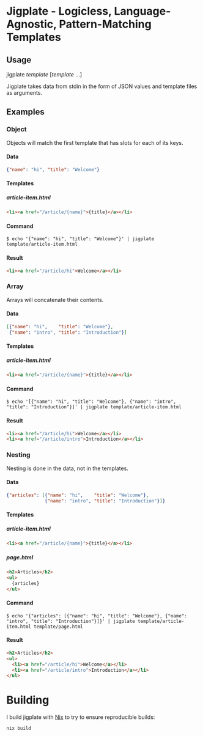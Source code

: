 # Jigplate - Logicless, Language-Agnostic, Pattern-Matching Templates

## Usage

jigplate *template* [*template* ...]

Jigplate takes data from stdin in the form of JSON values and template files as arguments.

## Examples

### Object

Objects will match the first template that has slots for each of its keys.

#### Data

```JSON
{"name": "hi", "title": "Welcome"}
```

#### Templates

##### article-item.html

```HTML
<li><a href="/article/{name}">{title}</a></li>
```

#### Command

```ShellSession
$ echo '{"name": "hi", "title": "Welcome"}' | jigplate template/article-item.html
```

#### Result

```HTML
<li><a href="/article/hi">Welcome</a></li>
```

### Array

Arrays will concatenate their contents.

#### Data

```JSON
[{"name": "hi",    "title": "Welcome"},
 {"name": "intro", "title": "Introduction"}]
```

#### Templates

##### article-item.html

```HTML
<li><a href="/article/{name}">{title}</a></li>
```

#### Command

```ShellSession
$ echo '[{"name": "hi", "title": "Welcome"}, {"name": "intro", "title": "Introduction"}]' | jigplate template/article-item.html
```

#### Result

```HTML
<li><a href="/article/hi">Welcome</a></li>
<li><a href="/article/intro">Introduction</a></li>
```

### Nesting

Nesting is done in the data, not in the templates.

#### Data

```JSON
{"articles": [{"name": "hi",    "title": "Welcome"},
              {"name": "intro", "title": "Introduction"}]}
```

#### Templates

##### article-item.html

```HTML
<li><a href="/article/{name}">{title}</a></li>
```

##### page.html

```HTML
<h2>Articles</h2>
<ul>
  {articles}
</ul>
```

#### Command

```ShellSession
$ echo '{"articles": [{"name": "hi", "title": "Welcome"}, {"name": "intro", "title": "Introduction"}]}' | jigplate template/article-item.html template/page.html
```

#### Result

```HTML
<h2>Articles</h2>
<ul>
  <li><a href="/article/hi">Welcome</a></li>
  <li><a href="/article/intro">Introduction</a></li>
</ul>
```

# Building

I build jigplate with [Nix](http://nixos.org/nix/) to try to ensure reproducible builds:

```ShellSession
nix build
```

